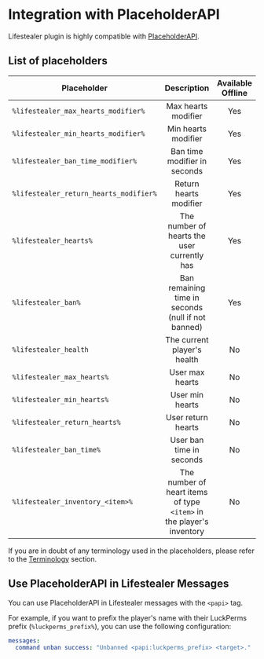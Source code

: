 # Integration with PlaceholderAPI

Lifestealer plugin is highly compatible with [PlaceholderAPI](https://github.com/PlaceholderAPI/PlaceholderAPI).

## List of placeholders

| Placeholder                            |                             Description                              | Available Offline | Output Example |
|----------------------------------------|:--------------------------------------------------------------------:|:-----------------:|:--------------:|
| `%lifestealer_max_hearts_modifier%`    |                         Max hearts modifier                          |        Yes        |      TODO      | 
| `%lifestealer_min_hearts_modifier%`    |                         Min hearts modifier                          |        Yes        |      TODO      | 
| `%lifestealer_ban_time_modifier%`      |                     Ban time modifier in seconds                     |        Yes        |      TODO      |  
| `%lifestealer_return_hearts_modifier%` |                        Return hearts modifier                        |        Yes        |      TODO      |
| `%lifestealer_hearts%`                 |             The number of hearts the user currently has              |        Yes        |      TODO      | 
| `%lifestealer_ban%`                    |          Ban remaining time in seconds (null if not banned)          |        Yes        |      TODO      |
| `%lifestealer_health`                  |                     The current player's health                      |        No         |      TODO      |
| `%lifestealer_max_hearts%`             |                           User max hearts                            |        No         |      TODO      |
| `%lifestealer_min_hearts%`             |                           User min hearts                            |        No         |      TODO      |
| `%lifestealer_return_hearts%`          |                          User return hearts                          |        No         |      TODO      |
| `%lifestealer_ban_time%`               |                       User ban time in seconds                       |        No         |      TODO      |
| `%lifestealer_inventory_<item>%`       | The number of heart items of type `<item>` in the player's inventory |        No         |      TODO      |

If you are in doubt of any terminology used in the placeholders, please refer to
the [Terminology](/usage/overview#terminology) section.

## Use PlaceholderAPI in Lifestealer Messages

You can use PlaceholderAPI in Lifestealer messages with the `<papi>` tag.

For example, if you want to prefix the player's name with their
LuckPerms prefix (`%luckperms_prefix%`), you can use the following configuration:

```yaml
messages:
  command unban success: "Unbanned <papi:luckperms_prefix> <target>."
```